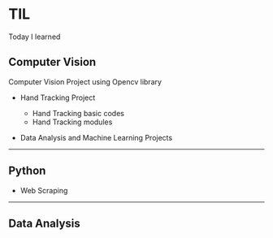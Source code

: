 # TIL
Today I learned


## Computer Vision

Computer Vision Project using Opencv library

* Hand Tracking Project
  * Hand Tracking basic codes
  * Hand Tracking modules

* Data Analysis and Machine Learning Projects

***

## Python 

* Web Scraping

***

## Data Analysis
